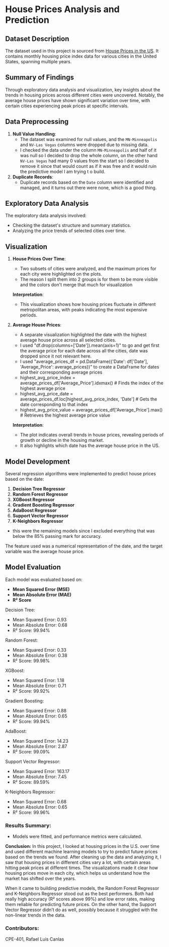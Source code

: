 # House Prices Analysis and Prediction

## Dataset Description
The dataset used in this project is sourced from [House Prices in the US](https://raw.githubusercontent.com/datasets/house-prices-us/refs/heads/main/data/cities-month-NSA.csv). It contains monthly housing price index data for various cities in the United States, spanning multiple years.

## Summary of Findings
Through exploratory data analysis and visualization, key insights about the trends in housing prices across different cities were uncovered. Notably, the average house prices have shown significant variation over time, with certain cities experiencing peak prices at specific intervals.

## Data Preprocessing
1. **Null Value Handling**:
   - The dataset was examined for null values, and the `MN-Minneapolis` and `NV-Las Vegas` columns were dropped due to missing data.
   - I checked the data under the column `MN-Minneapolis` and half of it was null so I decided to drop the whole column, on the other hand `NV-Las Vegas` had many 0 values from the start so I decided to remove it since that would count as if it was free and it would ruin the predictive model I am trying t o build.
2. **Duplicate Records**:
   - Duplicate records based on the `Date` column were identified and managed, and it turns out there were none, which is a good thing.

## Exploratory Data Analysis
The exploratory data analysis involved:
- Checking the dataset's structure and summary statistics.
- Analyzing the price trends of selected cities over time.

## Visualization
1. **House Prices Over Time**:
   - Two subsets of cities were analyzed, and the maximum prices for each city were highlighted on the plots.
   - The reason I split them into 2 groups is for them to be more visible and the colors don't merge that much for visualization

   **Interpretation**:
   - This visualization shows how housing prices fluctuate in different metropolitan areas, with peaks indicating the most expensive periods.

2. **Average House Prices**:
   - A separate visualization highlighted the date with the highest average house price across all selected cities.
   - I used "df.drop(columns=['Date']).mean(axis=1)" to go and get first the average price for each date across all the cities, date was dropped since it not relevant here.
   - I used "average_prices_df = pd.DataFrame({'Date': df['Date'], 'Average_Price': average_prices})" to create a DataFrame for dates and their corresponding average prices
   - highest_avg_price_index = average_prices_df['Average_Price'].idxmax()  # Finds the index of the highest average price
   - highest_avg_price_date = average_prices_df.loc[highest_avg_price_index, 'Date']  # Gets the date corresponding to that index
   - highest_avg_price_value = average_prices_df['Average_Price'].max()  # Retrieves the highest average price value


   **Interpretation**:
   - The plot indicates overall trends in house prices, revealing periods of growth or decline in the housing market.
   - It also highlights which date has the average house price in the US.

## Model Development
Several regression algorithms were implemented to predict house prices based on the date:

1. **Decision Tree Regressor**
2. **Random Forest Regressor**
3. **XGBoost Regressor**
4. **Gradient Boosting Regressor**
5. **AdaBoost Regressor**
6. **Support Vector Regressor**
7. **K-Neighbors Regressor**

- this were the remaining models since I excluded everything that was below the 85% passing mark for accuracy.

The feature used was a numerical representation of the date, and the target variable was the average house price.

## Model Evaluation
Each model was evaluated based on:
- **Mean Squared Error (MSE)**
- **Mean Absolute Error (MAE)**
- **R² Score**

Decision Tree:
 - Mean Squared Error: 0.93
 - Mean Absolute Error: 0.68
 - R² Score: 99.94%

Random Forest:
 - Mean Squared Error: 0.33
 - Mean Absolute Error: 0.38
 - R² Score: 99.98%

XGBoost:
 - Mean Squared Error: 1.18
 - Mean Absolute Error: 0.71
 - R² Score: 99.92%

Gradient Boosting:
 - Mean Squared Error: 0.88
 - Mean Absolute Error: 0.65
 - R² Score: 99.94%

AdaBoost:
 - Mean Squared Error: 14.23
 - Mean Absolute Error: 2.87
 - R² Score: 99.09%

Support Vector Regressor:
 - Mean Squared Error: 163.17
 - Mean Absolute Error: 7.45
 - R² Score: 89.59%

K-Neighbors Regressor:
 - Mean Squared Error: 0.68
 - Mean Absolute Error: 0.65
 - R² Score: 99.96%

### Results Summary:
- Models were fitted, and performance metrics were calculated.

**Conclusion:**
In this project, I looked at housing prices in the U.S. over time and used different machine learning models to try to predict future prices based on the trends we found. After cleaning up the data and analyzing it, I saw that housing prices in different cities vary a lot, with certain areas hitting peak prices at different times. The visualizations made it clear how housing prices move in each city, which helps us understand how the market has shifted over the years.

When it came to building predictive models, the Random Forest Regressor and K-Neighbors Regressor stood out as the best performers. Both had really high accuracy (R² scores above 99%) and low error rates, making them reliable for predicting future prices. On the other hand, the Support Vector Regressor didn’t do as well, possibly because it struggled with the non-linear trends in the data.

### Contributors:
CPE-401, Rafael Luis Canlas

